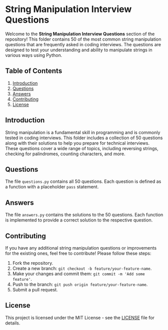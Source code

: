 
# String Manipulation Interview Questions

Welcome to the **String Manipulation Interview Questions** section of the repository! This folder contains 50 of the most common string manipulation questions that are frequently asked in coding interviews. The questions are designed to test your understanding and ability to manipulate strings in various ways using Python.

## Table of Contents

1. [Introduction](#introduction)
2. [Questions](#questions)
3. [Answers](#answers)
4. [Contributing](#contributing)
5. [License](#license)

## Introduction

String manipulation is a fundamental skill in programming and is commonly tested in coding interviews. This folder includes a collection of 50 questions along with their solutions to help you prepare for technical interviews. These questions cover a wide range of topics, including reversing strings, checking for palindromes, counting characters, and more.

## Questions

The file `questions.py` contains all 50 questions. Each question is defined as a function with a placeholder `pass` statement.

## Answers

The file `answers.py` contains the solutions to the 50 questions. Each function is implemented to provide a correct solution to the respective question.

## Contributing

If you have any additional string manipulation questions or improvements for the existing ones, feel free to contribute! Please follow these steps:

1. Fork the repository.
2. Create a new branch: `git checkout -b feature/your-feature-name`.
3. Make your changes and commit them: `git commit -m 'Add some feature'`.
4. Push to the branch: `git push origin feature/your-feature-name`.
5. Submit a pull request.

## License

This project is licensed under the MIT License - see the [LICENSE](../LICENSE) file for details.
